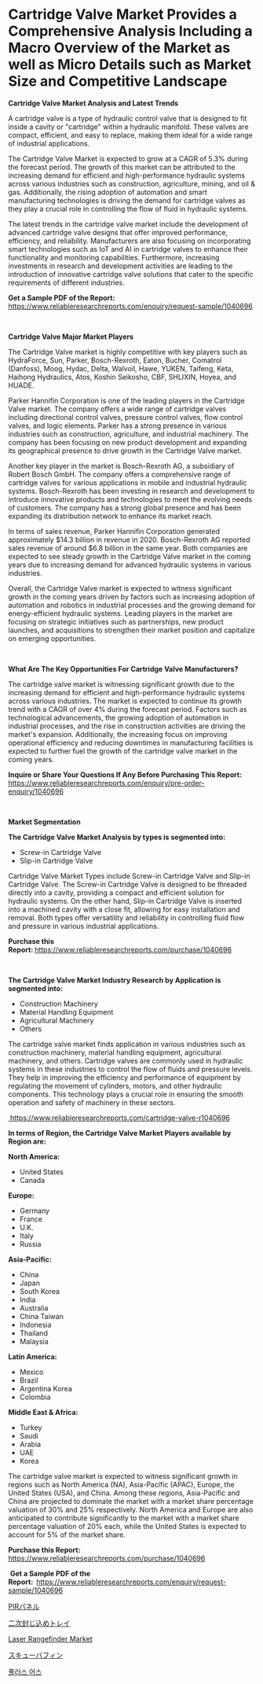 <p><h1>Cartridge Valve Market Provides a Comprehensive Analysis Including a Macro Overview of the Market as well as Micro Details such as Market Size and Competitive Landscape</h1></p><p><strong>Cartridge Valve Market Analysis and Latest Trends</strong></p>
<p><p>A cartridge valve is a type of hydraulic control valve that is designed to fit inside a cavity or "cartridge" within a hydraulic manifold. These valves are compact, efficient, and easy to replace, making them ideal for a wide range of industrial applications.</p><p>The Cartridge Valve Market is expected to grow at a CAGR of 5.3% during the forecast period. The growth of this market can be attributed to the increasing demand for efficient and high-performance hydraulic systems across various industries such as construction, agriculture, mining, and oil & gas. Additionally, the rising adoption of automation and smart manufacturing technologies is driving the demand for cartridge valves as they play a crucial role in controlling the flow of fluid in hydraulic systems.</p><p>The latest trends in the cartridge valve market include the development of advanced cartridge valve designs that offer improved performance, efficiency, and reliability. Manufacturers are also focusing on incorporating smart technologies such as IoT and AI in cartridge valves to enhance their functionality and monitoring capabilities. Furthermore, increasing investments in research and development activities are leading to the introduction of innovative cartridge valve solutions that cater to the specific requirements of different industries.</p></p>
<p><strong>Get a Sample PDF of the Report:&nbsp;</strong> <a href="https://www.reliableresearchreports.com/enquiry/request-sample/1040696">https://www.reliableresearchreports.com/enquiry/request-sample/1040696</a></p>
<p>&nbsp;</p>
<p><strong>Cartridge Valve Major Market Players</strong></p>
<p><p>The Cartridge Valve market is highly competitive with key players such as HydraForce, Sun, Parker, Bosch-Rexroth, Eaton, Bucher, Comatrol (Danfoss), Moog, Hydac, Delta, Walvoil, Hawe, YUKEN, Taifeng, Keta, Haihong Hydraulics, Atos, Koshin Seikosho, CBF, SHLIXIN, Hoyea, and HUADE. </p><p>Parker Hannifin Corporation is one of the leading players in the Cartridge Valve market. The company offers a wide range of cartridge valves including directional control valves, pressure control valves, flow control valves, and logic elements. Parker has a strong presence in various industries such as construction, agriculture, and industrial machinery. The company has been focusing on new product development and expanding its geographical presence to drive growth in the Cartridge Valve market.</p><p>Another key player in the market is Bosch-Rexroth AG, a subsidiary of Robert Bosch GmbH. The company offers a comprehensive range of cartridge valves for various applications in mobile and industrial hydraulic systems. Bosch-Rexroth has been investing in research and development to introduce innovative products and technologies to meet the evolving needs of customers. The company has a strong global presence and has been expanding its distribution network to enhance its market reach.</p><p>In terms of sales revenue, Parker Hannifin Corporation generated approximately $14.3 billion in revenue in 2020. Bosch-Rexroth AG reported sales revenue of around $6.8 billion in the same year. Both companies are expected to see steady growth in the Cartridge Valve market in the coming years due to increasing demand for advanced hydraulic systems in various industries. </p><p>Overall, the Cartridge Valve market is expected to witness significant growth in the coming years driven by factors such as increasing adoption of automation and robotics in industrial processes and the growing demand for energy-efficient hydraulic systems. Leading players in the market are focusing on strategic initiatives such as partnerships, new product launches, and acquisitions to strengthen their market position and capitalize on emerging opportunities.</p></p>
<p>&nbsp;</p>
<p><strong>What Are The Key Opportunities For Cartridge Valve Manufacturers?</strong></p>
<p><p>The cartridge valve market is witnessing significant growth due to the increasing demand for efficient and high-performance hydraulic systems across various industries. The market is expected to continue its growth trend with a CAGR of over 4% during the forecast period. Factors such as technological advancements, the growing adoption of automation in industrial processes, and the rise in construction activities are driving the market's expansion. Additionally, the increasing focus on improving operational efficiency and reducing downtimes in manufacturing facilities is expected to further fuel the growth of the cartridge valve market in the coming years.</p></p>
<p><strong>Inquire or Share Your Questions If Any Before Purchasing This Report:</strong> <a href="https://www.reliableresearchreports.com/enquiry/pre-order-enquiry/1040696">https://www.reliableresearchreports.com/enquiry/pre-order-enquiry/1040696</a></p>
<p>&nbsp;</p>
<p><strong>Market Segmentation</strong></p>
<p><strong>The Cartridge Valve Market Analysis by types is segmented into:</strong></p>
<p><ul><li>Screw-in Cartridge Valve</li><li>Slip-in Cartridge Valve</li></ul></p>
<p><p>Cartridge Valve Market Types include Screw-in Cartridge Valve and Slip-in Cartridge Valve. The Screw-in Cartridge Valve is designed to be threaded directly into a cavity, providing a compact and efficient solution for hydraulic systems. On the other hand, Slip-in Cartridge Valve is inserted into a machined cavity with a close fit, allowing for easy installation and removal. Both types offer versatility and reliability in controlling fluid flow and pressure in various industrial applications.</p></p>
<p><strong>Purchase this Report:&nbsp;</strong><a href="https://www.reliableresearchreports.com/purchase/1040696">https://www.reliableresearchreports.com/purchase/1040696</a></p>
<p>&nbsp;</p>
<p><strong>The Cartridge Valve Market Industry Research by Application is segmented into:</strong></p>
<p><ul><li>Construction Machinery</li><li>Material Handling Equipment</li><li>Agricultural Machinery</li><li>Others</li></ul></p>
<p><p>The cartridge valve market finds application in various industries such as construction machinery, material handling equipment, agricultural machinery, and others. Cartridge valves are commonly used in hydraulic systems in these industries to control the flow of fluids and pressure levels. They help in improving the efficiency and performance of equipment by regulating the movement of cylinders, motors, and other hydraulic components. This technology plays a crucial role in ensuring the smooth operation and safety of machinery in these sectors.</p></p>
<p><a href="https://www.reliableresearchreports.com/cartridge-valve-r1040696">&nbsp;https://www.reliableresearchreports.com/cartridge-valve-r1040696</a></p>
<p><strong>In terms of Region, the Cartridge Valve Market Players available by Region are:</strong></p>
<p>
    <p> <strong> North America: </strong>
        <ul>
            <li>United States</li>
            <li>Canada</li>
        </ul>
        </p> 
    <p> <strong> Europe: </strong>
        <ul>
            <li>Germany</li>
            <li>France</li>
            <li>U.K.</li>
            <li>Italy</li>
            <li>Russia</li>
        </ul>
        </p> 
    <p> <strong> Asia-Pacific: </strong>
        <ul>
            <li>China</li>
            <li>Japan</li>
            <li>South Korea</li>
            <li>India</li>
            <li>Australia</li>
            <li>China Taiwan</li>
            <li>Indonesia</li>
            <li>Thailand</li>
            <li>Malaysia</li>
        </ul>
        </p> 
    <p> <strong> Latin America: </strong>
        <ul>
            <li>Mexico</li>
            <li>Brazil</li>
            <li>Argentina Korea</li>
            <li>Colombia</li>
        </ul>
        </p> 
    <p> <strong> Middle East & Africa: </strong>
        <ul>
            <li>Turkey</li>
            <li>Saudi</li>
            <li>Arabia</li>
            <li>UAE</li>
            <li>Korea</li>
        </ul>
    </p>
    </p>
<p><p>The cartridge valve market is expected to witness significant growth in regions such as North America (NA), Asia-Pacific (APAC), Europe, the United States (USA), and China. Among these regions, Asia-Pacific and China are projected to dominate the market with a market share percentage valuation of 30% and 25% respectively. North America and Europe are also anticipated to contribute significantly to the market with a market share percentage valuation of 20% each, while the United States is expected to account for 5% of the market share.</p></p>
<p><strong>Purchase this Report: </strong><a href="https://www.reliableresearchreports.com/purchase/1040696">https://www.reliableresearchreports.com/purchase/1040696</a></p>
<p>&nbsp;<strong>Get a Sample PDF of the Report:&nbsp;&nbsp;</strong><a href="https://www.reliableresearchreports.com/enquiry/request-sample/1040696">https://www.reliableresearchreports.com/enquiry/request-sample/1040696</a></p>
<p><strong></strong></p>
<p><p><a href="https://github.com/vhemk0794148/Market-Research-Report-List-1/blob/main/468522730323.md">PIRパネル</a></p><p><a href="https://github.com/pepo3k/Market-Research-Report-List-1/blob/main/707836730324.md">二次封じ込めトレイ</a></p><p><a href="https://github.com/timeliteaut/Market-Research-Report-List-2/blob/main/laser-rangefinder-market.md">Laser Rangefinder Market</a></p><p><a href="https://medium.com/@rodhoppe07/%E3%82%B9%E3%82%AD%E3%83%A5%E3%83%BC%E3%83%90%E3%83%95%E3%82%A3%E3%83%B3%E5%B8%82%E5%A0%B4-%E7%A8%AE%E9%A1%9E-%E7%94%A8%E9%80%94-%E3%81%8A%E3%82%88%E3%81%B3%E5%9C%B0%E7%90%86%E3%81%AB%E3%82%88%E3%82%8B%E5%8C%85%E6%8B%AC%E7%9A%84%E8%A9%95%E4%BE%A1-cda42c45f2f4">スキューバフィン</a></p><p><a href="https://medium.com/@jerrodhilll68/%ED%92%80%EB%9F%AC%EC%8A%A4-%EC%96%B4%EC%8A%A4-%EC%8B%9C%EC%9E%A5-%EB%B3%B4%EA%B3%A0%EC%84%9C%EB%8A%94-%EC%9D%B4-%EC%8B%9C%EC%9E%A5%EC%9D%98-%EC%B5%9C%EC%8B%A0-%ED%8A%B8%EB%A0%8C%EB%93%9C%EC%99%80-%EC%84%B1%EC%9E%A5-%EA%B8%B0%ED%9A%8C%EB%A5%BC-%EB%B3%B4%EC%97%AC%EC%A4%8D%EB%8B%88%EB%8B%A4-6ba830fd9bf0">풀러스 어스</a></p></p>